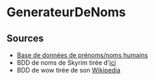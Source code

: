 # GenerateurDeNoms

## Sources
* [Base de données de prénoms/noms humains](https://www.data.gouv.fr/fr/datasets/liste-de-prenoms-et-patronymes/)
* BDD de noms de Skyrim tirée d'[ici](https://elderscrolls.fandom.com/wiki/Category:Skyrim:_Characters)
* BDD de wow tirée de son [Wikipedia](https://fr.wikipedia.org/wiki/Personnages_de_Warcraft)